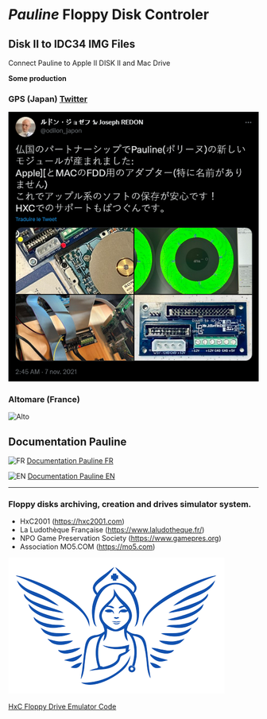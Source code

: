 # *Pauline* **F**loppy **D**isk **C**ontroler


## Disk II to IDC34 IMG Files

Connect Pauline to Apple II DISK II and Mac Drive  

**Some production**  

### GPS (Japan) [Twitter](https://twitter.com/odilon_japon/status/1457162193615478796)
[![TwitterGPS](https://github.com/Jean-Fred64/Pauline_FDC/blob/main/Disk%20II%20to%20IDC34/IMG/Joseph%20REDON%20sur%20Twitter.png)](https://twitter.com/odilon_japon/status/1457162193615478796)

### Altomare (France)
![Alto](https://github.com/Jean-Fred64/Pauline_FDC/blob/main/Disk%20II%20to%20IDC34/IMG/Altomare%2005%232022%20PROD.jpg)

## Documentation Pauline  
  
![FR](https://raw.githubusercontent.com/stevenrskelton/flag-icon/master/png/16/country-4x3/fr.png)  [Documentation Pauline FR](https://wernli.pages.in2p3.fr/pauline-doc/fr/)  
  
![EN](https://raw.githubusercontent.com/stevenrskelton/flag-icon/master/png/16/country-4x3/gb.png)  [Documentation Pauline EN](https://wernli.pages.in2p3.fr/pauline-doc/en/)  

----  
  
### Floppy disks archiving, creation and drives simulator system.
  
- HxC2001 (https://hxc2001.com)  
- La Ludothèque Française (https://www.laludotheque.fr/)  
- NPO Game Preservation Society (https://www.gamepres.org)  
- Association MO5.COM (https://mo5.com)  

[![Pauline](https://github.com/Jean-Fred64/Pauline_FDC/blob/main/WWW/New%20interface/Medias/Pauline%20logo%20025.png)](https://sourceforge.net/p/hxcfloppyemu/code/HEAD/tree/HxCFloppyEmulator/Pauline/trunk/)

[HxC Floppy Drive Emulator Code](https://sourceforge.net/p/hxcfloppyemu/code/HEAD/tree/HxCFloppyEmulator/Pauline/trunk/)

